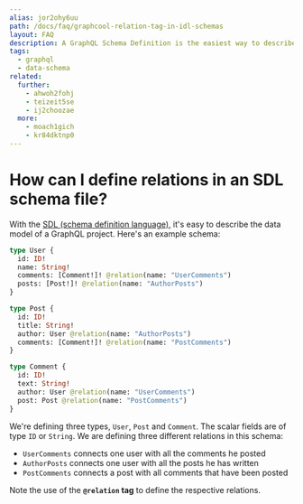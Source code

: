 ```yaml
---
alias: jor2ohy6uu
path: /docs/faq/graphcool-relation-tag-in-idl-schemas
layout: FAQ
description: A GraphQL Schema Definition is the easiest way to describe an entire GraphQL API. Using the relation tag, you can define GraphQL relations.
tags:
  - graphql
  - data-schema
related:
  further:
    - ahwoh2fohj
    - teizeit5se
    - ij2choozae
  more:
    - moach1gich
    - kr84dktnp0
---
```


# How can I define relations in an SDL schema file?

With the [SDL (schema definition language)](!alias-kr84dktnp0), it's easy to describe the data model of a GraphQL project. Here's an example schema:

```graphql
type User {
  id: ID!
  name: String!
  comments: [Comment!]! @relation(name: "UserComments")
  posts: [Post!]! @relation(name: "AuthorPosts")
}

type Post {
  id: ID!
  title: String!
  author: User @relation(name: "AuthorPosts")
  comments: [Comment!]! @relation(name: "PostComments")
}

type Comment {
  id: ID!
  text: String!
  author: User @relation(name: "UserComments")
  post: Post @relation(name: "PostComments")
}
```

We're defining three types, `User`, `Post` and `Comment`. The scalar fields are of type `ID` or `String`. We are defining three different relations in this schema:

* `UserComments` connects one user with all the comments he posted
* `AuthorPosts` connects one user with all the posts he has written
* `PostComments` connects a post with all comments that have been posted

Note the use of the **`@relation` tag** to define the respective relations.
